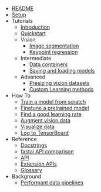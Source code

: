 - [README](README.md)
- [Setup](docs/setup.md)
- Tutorials
    - [Introduction](docs/introduction.md)
    - [Quickstart](notebooks/quickstart.ipynb)
    - Vision
        - [Image segmentation](notebooks/imagesegmentation.ipynb)
        - [Keypoint regression](notebooks/keypointregression.ipynb)
    - Intermediate
        - [Data containers](docs/data_containers.md)
        - [Saving and loading models](notebooks/serialization.ipynb)
    - Advanced
        - [Presizing vision datasets](notebooks/presizing.ipynb)
        - [Custom Learning methods](docs/learning_methods.md)
- How To
    - [Train a model from scratch](notebooks/fitonecycle.ipynb)
    - [Finetune a pretrained model](notebooks/finetune.ipynb)
    - [Find a good learning rate](notebooks/lrfind.ipynb)
    - [Augment vision data](docs/howto/augmentvision.md)
    - [Visualize data](notebooks/how_to_visualize.ipynb)
    - [Log to TensorBoard](docs/howto/logtensorboard.md)
- Reference
    - [Docstrings](REFERENCE)
    - [fastai API comparison](docs/fastai_api_comparison.md)
    - [API](docs/api.md)
    - [Extension APIs](docs/interfaces.md)
    - [Glossary](docs/glossary.md)
- Background
    - [Performant data pipelines](docs/background/datapipelines.md)